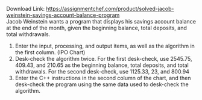 Download Link: https://assignmentchef.com/product/solved-jacob-weinstein-savings-account-balance-program
<br>
Jacob Weinstein wants a program that displays his savings account balance at the end of the month, given the beginning balance, total deposits, and total withdrawals.

<ol>

 <li>Enter the input, processing, and output items, as well as the algorithm in the first column. (IPO Chart)</li>

 <li>Desk-check the algorithm twice. For the first desk-check, use 2545.75, 409.43, and 210.65 as the beginning balance, total deposits, and total withdrawals. For the second desk-check, use 1125.33, 23, and 800.94</li>

 <li>Enter the C++ instructions in the second column of the chart, and then desk-check the program using the same data used to desk-check the algorithm.</li>

</ol>